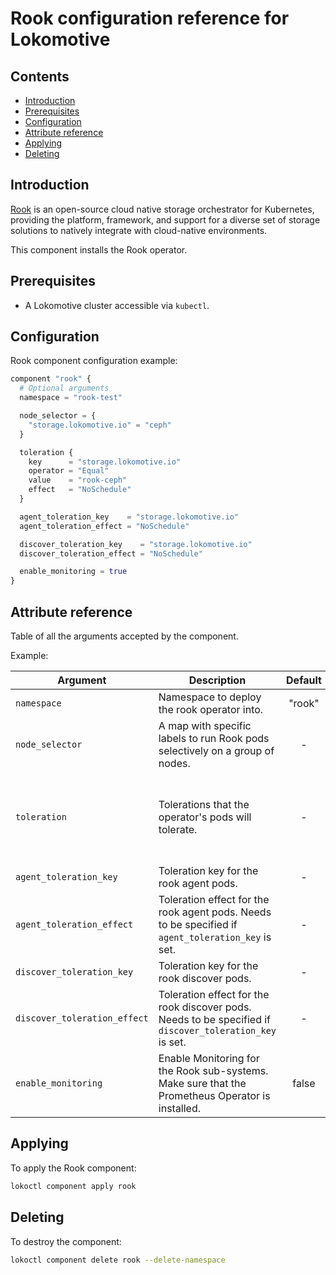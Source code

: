 # Rook configuration reference for Lokomotive

## Contents

* [Introduction](#introduction)
* [Prerequisites](#prerequisites)
* [Configuration](#configuration)
* [Attribute reference](#attribute-reference)
* [Applying](#applying)
* [Deleting](#deleting)

## Introduction

[Rook](https://rook.io/docs/rook/v1.2/) is an open-source cloud native storage orchestrator for
Kubernetes, providing the platform, framework, and support for a diverse set of storage solutions to
natively integrate with cloud-native environments.

This component installs the Rook operator.

## Prerequisites

* A Lokomotive cluster accessible via `kubectl`.

## Configuration

Rook component configuration example:

```tf
component "rook" {
  # Optional arguments
  namespace = "rook-test"

  node_selector = {
    "storage.lokomotive.io" = "ceph"
  }

  toleration {
    key      = "storage.lokomotive.io"
    operator = "Equal"
    value    = "rook-ceph"
    effect   = "NoSchedule"
  }

  agent_toleration_key    = "storage.lokomotive.io"
  agent_toleration_effect = "NoSchedule"

  discover_toleration_key    = "storage.lokomotive.io"
  discover_toleration_effect = "NoSchedule"

  enable_monitoring = true
}
```

## Attribute reference

Table of all the arguments accepted by the component.

Example:

| Argument                     | Description                                                                                              | Default | Type                                                                                                           | Required |
|------------------------------|----------------------------------------------------------------------------------------------------------|:-------:|:---------------------------------------------------------------------------------------------------------------|:--------:|
| `namespace`                  | Namespace to deploy the rook operator into.                                                              | "rook"  | string                                                                                                         |  false   |
| `node_selector`              | A map with specific labels to run Rook pods selectively on a group of nodes.                             |    -    | map(string)                                                                                                    |  false   |
| `toleration`                 | Tolerations that the operator's pods will tolerate.                                                      |    -    | list(object({key = string, effect = string, operator = string, value = string, toleration_seconds = string })) |  false   |
| `agent_toleration_key`       | Toleration key for the rook agent pods.                                                                  |    -    | string                                                                                                         |  false   |
| `agent_toleration_effect`    | Toleration effect for the rook agent pods. Needs to be specified if `agent_toleration_key` is set.       |    -    | string                                                                                                         |  false   |
| `discover_toleration_key`    | Toleration key for the rook discover pods.                                                               |    -    | string                                                                                                         |  false   |
| `discover_toleration_effect` | Toleration effect for the rook discover pods. Needs to be specified if `discover_toleration_key` is set. |    -    | string                                                                                                         |  false   |
| `enable_monitoring`          | Enable Monitoring for the Rook sub-systems. Make sure that the Prometheus Operator is installed.         |  false  | bool                                                                                                           |  false   |


## Applying

To apply the Rook component:

```bash
lokoctl component apply rook
```
## Deleting

To destroy the component:

```bash
lokoctl component delete rook --delete-namespace
```
